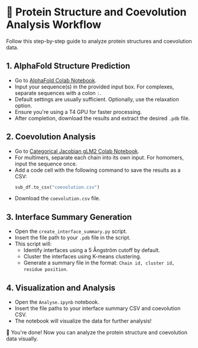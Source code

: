 # 🧬 Protein Structure and Coevolution Analysis Workflow

Follow this step-by-step guide to analyze protein structures and coevolution data.

## 1. **AlphaFold Structure Prediction**
   - Go to [AlphaFold Colab Notebook](https://colab.research.google.com/github/sokrypton/ColabFold/blob/main/AlphaFold2.ipynb).
   - Input your sequence(s) in the provided input box. For complexes, separate sequences with a colon `:`.
   - Default settings are usually sufficient. Optionally, use the relaxation option.
   - Ensure you're using a T4 GPU for faster processing.
   - After completion, download the results and extract the desired `.pdb` file.

## 2. **Coevolution Analysis**
   - Go to [Categorical Jacobian gLM2 Colab Notebook](https://colab.research.google.com/github/sokrypton/ColabBio/blob/main/categorical_jacobian/gLM2.ipynb).
   - For multimers, separate each chain into its own input. For homomers, input the sequence once.
   - Add a code cell with the following command to save the results as a CSV:
     ```python
     sub_df.to_csv("coevolution.csv")
     ```
   - Download the `coevolution.csv` file.

## 3. **Interface Summary Generation**
   - Open the `create_interface_summary.py` script.
   - Insert the file path to your `.pdb` file in the script.
   - This script will:
     - Identify interfaces using a 5 Ångström cutoff by default.
     - Cluster the interfaces using K-means clustering.
     - Generate a summary file in the format: `Chain id, cluster id, residue position`.

## 4. **Visualization and Analysis**
   - Open the `Analyse.ipynb` notebook.
   - Insert the file paths to your interface summary CSV and coevolution CSV.
   - The notebook will visualize the data for further analysis!

🎉 You're done! Now you can analyze the protein structure and coevolution data visually.
